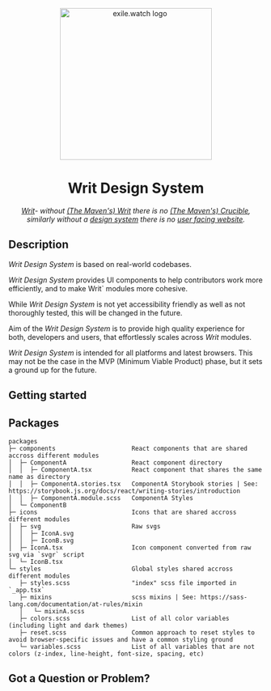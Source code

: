 <p align="center">
  <a href="https://exile.watch">
    <img alt="exile.watch logo" src="https://avatars.githubusercontent.com/u/158840748?s=400&u=4c73ba2a9a2ebc70b01c6303d41e8571df84ec37&v=4" width="300" />
  </a>
</p>
<h1 align="center">
  Writ Design System
</h1>
<p align="center">
  <i><u>Writ</u>- without <a href="https://www.poewiki.net/wiki/The_Maven%27s_Writ" target="_blank">(The Maven's) Writ</a> there is no <a href="https://www.poewiki.net/wiki/The_Maven%27s_Crucible" target="_blank">(The Maven's) Crucible</a>, similarly without a <a href="https://github.com/exile-watch/writ">design system</a> there is no <a href="https://github.com/exile-watch/crucible">user facing website</a>.</i>
</p>

## Description

_Writ Design System_ is based on real-world codebases. 

_Writ Design System_ provides UI components to help contributors work more efficiently, and to make Writ` modules more cohesive.

While _Writ Design System_ is not yet accessibility friendly as well as not thoroughly tested, this will be changed in the future.

Aim of the _Writ Design System_ is to provide high quality experience for both, developers and users, that effortlessly scales across _Writ_ modules.

_Writ Design System_ is intended for all platforms and latest browsers. This may not be the case in the MVP (Minimum Viable Product) phase, but it sets a ground up for the future.

## Getting started

## Packages

```
packages
├─ components                     React components that are shared accross different modules
│  ├─ ComponentA                  React component directory
│  │  ├─ ComponentA.tsx           React component that shares the same name as directory
│  │  ├─ ComponentA.stories.tsx   ComponentA Storybook stories | See: https://storybook.js.org/docs/react/writing-stories/introduction
│  │  ├─ ComponentA.module.scss   ComponentA Styles
│  └─ ComponentB
├─ icons                          Icons that are shared accross different modules
│  ├─ svg                         Raw svgs
│  │  ├─ IconA.svg
│  │  ├─ IconB.svg
│  ├─ IconA.tsx                   Icon component converted from raw svg via `svgr` script
│  └─ IconB.tsx
└─ styles                         Global styles shared accross different modules
   ├─ styles.scss                 "index" scss file imported in `_app.tsx`
   ├─ mixins                      scss mixins | See: https://sass-lang.com/documentation/at-rules/mixin
   │   └─ mixinA.scss
   ├─ colors.scss                 List of all color variables (including light and dark themes)
   ├─ reset.scss                  Common approach to reset styles to avoid browser-specific issues and have a common styling ground
   └─ variables.scss              List of all variables that are not colors (z-index, line-height, font-size, spacing, etc)
```

## Got a Question or Problem?
